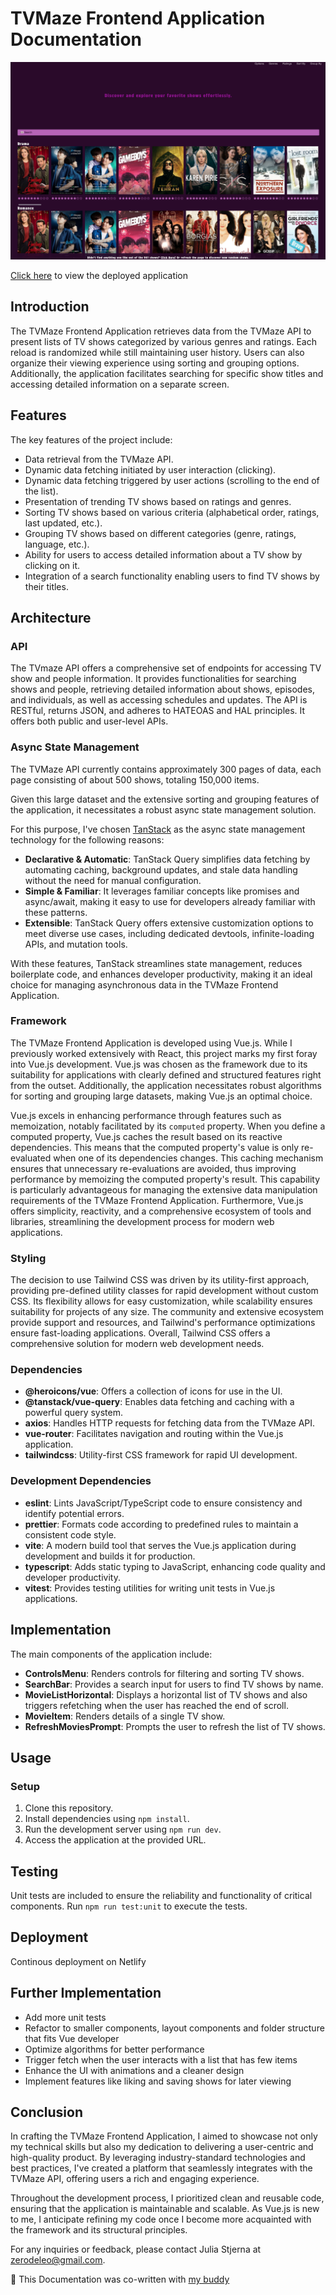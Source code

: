 # TVMaze Frontend Application Documentation

![TVMaze Frontend Application](https://raw.githubusercontent.com/zerodeleo/tvmaze/main/src/assets/release_01.png)

[Click here](https://bejewelled-smakager-9beffd.netlify.app/movies) to view the deployed application

## Introduction

The TVMaze Frontend Application retrieves data from the TVMaze API to present lists of TV shows categorized by various genres and ratings. Each reload is randomized while still maintaining user history. Users can also organize their viewing experience using sorting and grouping options. Additionally, the application facilitates searching for specific show titles and accessing detailed information on a separate screen.

## Features

The key features of the project include:

- Data retrieval from the TVMaze API.
- Dynamic data fetching initiated by user interaction (clicking).
- Dynamic data fetching triggered by user actions (scrolling to the end of the list).
- Presentation of trending TV shows based on ratings and genres.
- Sorting TV shows based on various criteria (alphabetical order, ratings, last updated, etc.).
- Grouping TV shows based on different categories (genre, ratings, language, etc.).
- Ability for users to access detailed information about a TV show by clicking on it.
- Integration of a search functionality enabling users to find TV shows by their titles.

## Architecture

### API

The TVmaze API offers a comprehensive set of endpoints for accessing TV show and people information. It provides functionalities for searching shows and people, retrieving detailed information about shows, episodes, and individuals, as well as accessing schedules and updates. The API is RESTful, returns JSON, and adheres to HATEOAS and HAL principles. It offers both public and user-level APIs.

### Async State Management

The TVMaze API currently contains approximately 300 pages of data, each page consisting of about 500 shows, totaling 150,000 items.

Given this large dataset and the extensive sorting and grouping features of the application, it necessitates a robust async state management solution.

For this purpose, I've chosen [TanStack](https://tanstack.com/query/latest) as the async state management technology for the following reasons:

- **Declarative & Automatic**: TanStack Query simplifies data fetching by automating caching, background updates, and stale data handling without the need for manual configuration.
- **Simple & Familiar**: It leverages familiar concepts like promises and async/await, making it easy to use for developers already familiar with these patterns.
- **Extensible**: TanStack Query offers extensive customization options to meet diverse use cases, including dedicated devtools, infinite-loading APIs, and mutation tools.

With these features, TanStack streamlines state management, reduces boilerplate code, and enhances developer productivity, making it an ideal choice for managing asynchronous data in the TVMaze Frontend Application.

### Framework

The TVMaze Frontend Application is developed using Vue.js. While I previously worked extensively with React, this project marks my first foray into Vue.js development. Vue.js was chosen as the framework due to its suitability for applications with clearly defined and structured features right from the outset. Additionally, the application necessitates robust algorithms for sorting and grouping large datasets, making Vue.js an optimal choice.

Vue.js excels in enhancing performance through features such as memoization, notably facilitated by its `computed` property. When you define a computed property, Vue.js caches the result based on its reactive dependencies. This means that the computed property's value is only re-evaluated when one of its dependencies changes. This caching mechanism ensures that unnecessary re-evaluations are avoided, thus improving performance by memoizing the computed property's result. This capability is particularly advantageous for managing the extensive data manipulation requirements of the TVMaze Frontend Application. Furthermore, Vue.js offers simplicity, reactivity, and a comprehensive ecosystem of tools and libraries, streamlining the development process for modern web applications.

### Styling

The decision to use Tailwind CSS was driven by its utility-first approach, providing pre-defined utility classes for rapid development without custom CSS. Its flexibility allows for easy customization, while scalability ensures suitability for projects of any size. The community and extensive ecosystem provide support and resources, and Tailwind's performance optimizations ensure fast-loading applications. Overall, Tailwind CSS offers a comprehensive solution for modern web development needs.

### Dependencies

- **@heroicons/vue**: Offers a collection of icons for use in the UI.
- **@tanstack/vue-query**: Enables data fetching and caching with a powerful query system.
- **axios**: Handles HTTP requests for fetching data from the TVMaze API.
- **vue-router**: Facilitates navigation and routing within the Vue.js application.
- **tailwindcss**: Utility-first CSS framework for rapid UI development.

### Development Dependencies

- **eslint**: Lints JavaScript/TypeScript code to ensure consistency and identify potential errors.
- **prettier**: Formats code according to predefined rules to maintain a consistent code style.
- **vite**: A modern build tool that serves the Vue.js application during development and builds it for production.
- **typescript**: Adds static typing to JavaScript, enhancing code quality and developer productivity.
- **vitest**: Provides testing utilities for writing unit tests in Vue.js applications.

## Implementation

The main components of the application include:

- **ControlsMenu**: Renders controls for filtering and sorting TV shows.
- **SearchBar**: Provides a search input for users to find TV shows by name.
- **MovieListHorizontal**: Displays a horizontal list of TV shows and also triggers refetching when the user has reached the end of scroll.
- **MovieItem**: Renders details of a single TV show.
- **RefreshMoviesPrompt**: Prompts the user to refresh the list of TV shows.

## Usage

### Setup

1. Clone this repository.
2. Install dependencies using `npm install`.
3. Run the development server using `npm run dev`.
4. Access the application at the provided URL.

## Testing

Unit tests are included to ensure the reliability and functionality of critical components. Run `npm run test:unit` to execute the tests.

## Deployment

Continous deployment on Netlify

## Further Implementation

- Add more unit tests
- Refactor to smaller components, layout components and folder structure that fits Vue developer
- Optimize algorithms for better performance
- Trigger fetch when the user interacts with a list that has few items
- Enhance the UI with animations and a cleaner design
- Implement features like liking and saving shows for later viewing

## Conclusion

In crafting the TVMaze Frontend Application, I aimed to showcase not only my technical skills but also my dedication to delivering a user-centric and high-quality product. By leveraging industry-standard technologies and best practices, I've created a platform that seamlessly integrates with the TVMaze API, offering users a rich and engaging experience.

Throughout the development process, I prioritized clean and reusable code, ensuring that the application is maintainable and scalable. As Vue.js is new to me, I anticipate refining my code once I become more acquainted with the framework and its structural principles.

For any inquiries or feedback, please contact Julia Stjerna at zerodeleo@gmail.com.

🤖 This Documentation was co-written with [my buddy](https://chat.openai.com/)
